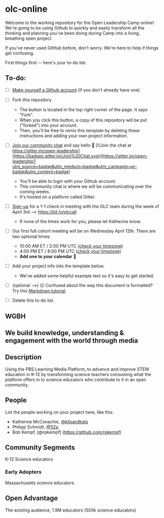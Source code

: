 # olc-online
Welcome to the working repository for the Open Leadership Camp online! We're going to be using Github to quickly and easily transform all the thinking and planning you've been doing during Camp into a living, breathing open project. 

If you've never used GitHub before, don't worry. We're here to help if things get confusing. 

First things first -- here's your to-do list:

## To-do:
- [ ] [Make yourself a Github account](https://github.com/join) (if you don't already have one) 

- [ ] Fork this repository
    - The button is located in the top right corner of the page. It says "Fork".
    - When you click this button, a copy of this repository will be put ("forked") into your account.
    - Then, you'll be free to remix this template by deleting these instructions and adding your own project information.

- [ ] [Join our community chat](https://gitter.im/open-leadership/Lobby) and say hello :wave: [![Join the chat at https://gitter.im/open-leadership](https://badges.gitter.im/Join%20Chat.svg)](https://gitter.im/open-leadership?utm_source=badge&utm_medium=badge&utm_campaign=pr-badge&utm_content=badge)
    - You'll be able to login with your Github account.
    - This community chat is where we will be communicating over the coming weeks.
    - It's hosted on a platform called Gitter.

- [ ] [Sign-up](https://calendar.google.com/calendar/selfsched?sstoken=UUhmMXNELURxYTRsfGRlZmF1bHR8YjRlNzI4NTA3ZWVlNjRlYTRiMWMxNzJjMjVkN2NmMDA) for a 1-1 check in meeting with the OLC team during the week of April 3rd --> https://bit.ly/olccall
    - If none of the times work for you, please let Katherine know. 
    
- [ ] Our first full cohort meeting will be on Wednesday April 12th. There are two optional times: 
    - 10:00 AM ET / 2:00 PM UTC [(check your timezone)](http://arewemeetingyet.com/New%20York/2017-04-12/10:00/Open%20Leadership%20Camp%20Online%20--%20Full%20Cohort%20Meeting%201)
    - 4:00 PM ET / 8:00 PM UTC [(check your timezone)](http://arewemeetingyet.com/New%20York/2017-04-12/16:00/Open%20Leadership%20Camp%20Online%20--%20Full%20Cohort%20Meeting%201)
    - **Add one to your calendar** :calendar:

- [ ] Add your project info into the template below.
    - We've added some helpful example text so it's easy to get started.

- [ ] (optional -->) :confused: Confused about the way this document is formatted? Try this [Markdown tutorial](http://www.markdowntutorial.com/).

- [ ] Delete this to-do list.


## WGBH

## We build knowledge, understanding & engagement with the world through media


## Description 
Using the PBS Learning Media Platform, to advance and improve STEM education in K-12 by transforming science teachers consuming what the platform offers in to science educators who contribute to it in an open community.

## People
List the people working on your project here, like this:
- Katherine McConachie, [@kitsandkats](https://github.com/kitsandkats)
- Philipp Schmidt, [@1l2p](https://github.com/1l2p)
- Bob Kempf, [@rpkempf] (https://github.com/rpkempf)

## Community Segments 
K-12 Science educators
  ### Early Adopters
  Massachusetts science educators

## Open Advantage
The existing audience, 1.9M educators (500k science educators)
